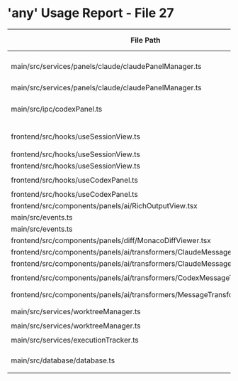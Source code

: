 # 'any' Usage Report - File 27

| File Path | Line Number | Code Snippet | Fixed | Explanation |
|-----------|-------------|--------------|-------|-------------|
| main/src/services/panels/claude/claudePanelManager.ts | 73 | `async continuePanel(panelId: string, worktreePath: string, prompt: string, conversationHistory: any[], model?: string): Promise<void>;` | No |  |
| main/src/services/panels/claude/claudePanelManager.ts | 79 | `conversationHistory?: any[],` | No |  |
| main/src/ipc/codexPanel.ts | 165 | `this.ipcMain.handle('codexPanel:continue', async (_, panelId: string, worktreePath: string, prompt: string, conversationHistory: any[], options?: {` | No |  |
| frontend/src/hooks/useSessionView.ts | 1106 | `const handleSendInput = async (attachedImages?: any[], attachedTexts?: any[]) => {` | No |  |
| frontend/src/hooks/useSessionView.ts | 1182 | `attachedImages?: any[],` | No |  |
| frontend/src/hooks/useSessionView.ts | 1183 | `attachedTexts?: any[],` | No |  |
| frontend/src/hooks/useCodexPanel.ts | 20 | `const conversationHistoryRef = useRef<any[]>([]);` | No |  |
| frontend/src/hooks/useCodexPanel.ts | 134 | `const history: any[] = [];` | No |  |
| frontend/src/components/panels/ai/RichOutputView.tsx | 201 | `const userPrompts: any[] = [];` | No |  |
| main/src/events.ts | 538 | `let commits: any[] = [];` | No |  |
| main/src/events.ts | 665 | `let commits: any[] = [];` | No |  |
| frontend/src/components/panels/diff/MonacoDiffViewer.tsx | 306 | `const disposables: any[] = [];` | No |  |
| frontend/src/components/panels/ai/transformers/ClaudeMessageTransformer.ts | 20 | `tools?: any[];` | No |  |
| frontend/src/components/panels/ai/transformers/ClaudeMessageTransformer.ts | 21 | `mcp_servers?: any[];` | No |  |
| frontend/src/components/panels/ai/transformers/CodexMessageTransformer.ts | 117 | `transform(rawOutputs: any[]): UnifiedMessage[] {` | No |  |
| frontend/src/components/panels/ai/transformers/MessageTransformer.ts | 49 | `transform(rawMessages: any[]): UnifiedMessage[];` | No |  |
| main/src/services/worktreeManager.ts | 706 | `async getLastCommits(worktreePath: string, count: number = 20): Promise<any[]> {` | No |  |
| main/src/services/worktreeManager.ts | 718 | `const commits: any[] = [];` | No |  |
| main/src/services/executionTracker.ts | 307 | `async getExecutionDiffs(sessionId: string): Promise<any[]> {` | No |  |
| main/src/database/database.ts | 1084 | `const claudeSettings = this.db.prepare("SELECT * FROM claude_panel_settings").all() as any[];` | No |  |